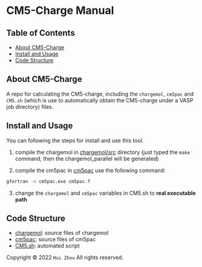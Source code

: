 # CM5-Charge Manual

## Table of Contents

- [About CM5-Charge](#about-cm5-charge)
- [Install and Usage](#install-and-usage)
- [Code Structure](#code-structure)

## About CM5-Charge

A repo for calculating the CM5-charge, including the `chargemol`, `cm5pac` and `CM5.sh` (which is use to automatically obtain the CM5-charge under a VASP job directory) files.

## Install and Usage

You can following the steps for install and use this tool.

1. compile the chargemol in [chargemol/src](chargemol/src/) directory (just typed the `make` command, then the chargemol_parallel will be generated)

2. compile the cm5pac in [cm5pac](cm5pac) use the following command:

```bash
gfortran -o cm5pac.exe cm5pac.f
```

3. change the `chargemol` and `cm5pac` variables in CM5.sh to **real executable path**

## Code Structure

- [chargemol](chargemol): source files of chargemol
- [cm5pac](cm5pac): source files of cm5pac
- [CM5.sh](CM5.sh): automated script

Copyright © 2022 `Hui Zhou` All rights reserved.
